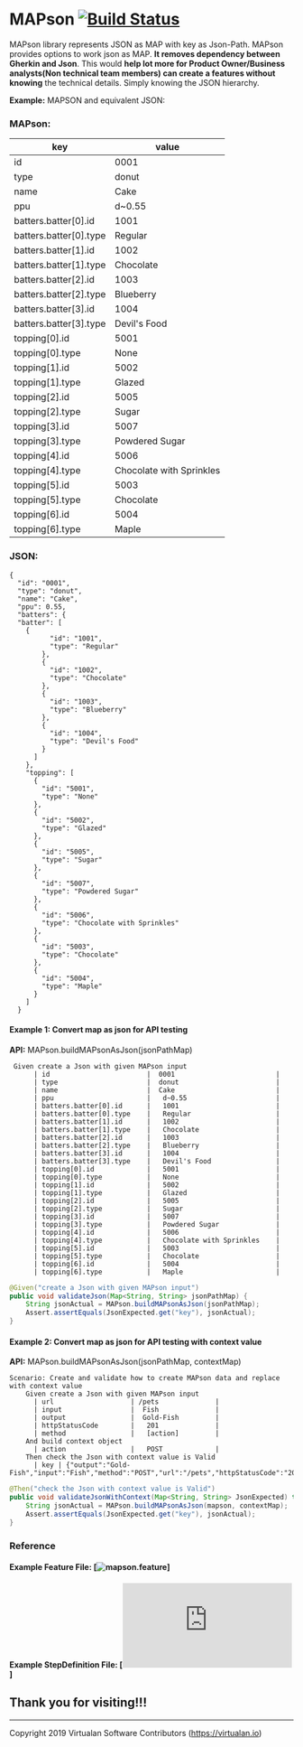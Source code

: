 
# MAPson  [![Build Status](https://travis-ci.com/virtualansoftware/mapson.svg?token=1uSVu5CX3hNx7Wvdqibx&branch=develop)](https://travis-ci.com/virtualansoftware/mapson)
  MAPson library represents JSON as MAP with key as Json-Path. MAPson provides options to work json as MAP.
  **It removes dependency between Gherkin and Json**. This would **help lot more for Product Owner/Business analysts(Non technical team members) can create a features without knowing** the technical details. Simply knowing the JSON hierarchy.
  
  **Example:** MAPSON and equivalent JSON:
  
  ### MAPson:
 
  | key  | value |
  | ---------- | ----- |
  | id                        |  0001	                        |
  | type                      |  donut                        |
  | name                      |  Cake                         |
  | ppu	                      |   d~0.55                      |
  | batters.batter[0].id      |   1001                        |
  | batters.batter[0].type    |   Regular                     |
  | batters.batter[1].id      |   1002                        |
  | batters.batter[1].type    |   Chocolate                   |
  | batters.batter[2].id      |   1003                        |
  | batters.batter[2].type    |   Blueberry                   |
  | batters.batter[3].id      |   1004                        |
  | batters.batter[3].type    |   Devil's Food                |
  | topping[0].id             |   5001                        |
  | topping[0].type           |   None                        |
  | topping[1].id             |   5002                        |
  | topping[1].type           |   Glazed                      |
  | topping[2].id             |   5005                        |
  | topping[2].type           |   Sugar                       |
  | topping[3].id             |   5007                        |
  | topping[3].type           |   Powdered Sugar              |
  | topping[4].id             |   5006                        |
  | topping[4].type           |   Chocolate with Sprinkles    |
  | topping[5].id             |   5003                        |
  | topping[5].type           |   Chocolate                   |
  | topping[6].id             |   5004                        |
  | topping[6].type           |   Maple                       |
   
  
  ### JSON:
  
  ````{
  {
    "id": "0001",
    "type": "donut",
    "name": "Cake",
    "ppu": 0.55,
    "batters": {
    "batter": [
      {
            "id": "1001",
            "type": "Regular"
          },
          {
            "id": "1002",
            "type": "Chocolate"
          },
          {
            "id": "1003",
            "type": "Blueberry"
          },
          {
            "id": "1004",
            "type": "Devil's Food"
          }
        ]
      },
      "topping": [
        {
          "id": "5001",
          "type": "None"
        },
        {
          "id": "5002",
          "type": "Glazed"
        },
        {
          "id": "5005",
          "type": "Sugar"
        },
        {
          "id": "5007",
          "type": "Powdered Sugar"
        },
        {
          "id": "5006",
          "type": "Chocolate with Sprinkles"
        },
        {
          "id": "5003",
          "type": "Chocolate"
        },
        {
          "id": "5004",
          "type": "Maple"
        }
      ]
    }
````    
#### Example 1: Convert map as json for API testing 
**API:** MAPson.buildMAPsonAsJson(jsonPathMap)

```gherkin
 Given create a Json with given MAPson input
      | id                        |  0001                         |
      | type                      |  donut                        |
      | name                      |  Cake                         |
      | ppu                       |   d~0.55                      |
      | batters.batter[0].id      |   1001                        |
      | batters.batter[0].type    |   Regular                     |
      | batters.batter[1].id      |   1002                        |
      | batters.batter[1].type    |   Chocolate                   |
      | batters.batter[2].id      |   1003                        |
      | batters.batter[2].type    |   Blueberry                   |
      | batters.batter[3].id      |   1004                        |
      | batters.batter[3].type    |   Devil's Food                |
      | topping[0].id             |   5001                        |
      | topping[0].type           |   None                        |
      | topping[1].id             |   5002                        |
      | topping[1].type           |   Glazed                      |
      | topping[2].id             |   5005                        |
      | topping[2].type           |   Sugar                       |
      | topping[3].id             |   5007                        |
      | topping[3].type           |   Powdered Sugar              |
      | topping[4].id             |   5006                        |
      | topping[4].type           |   Chocolate with Sprinkles    |
      | topping[5].id             |   5003                        |
      | topping[5].type           |   Chocolate                   |
      | topping[6].id             |   5004                        |
      | topping[6].type           |   Maple                       |
```

```java
@Given("create a Json with given MAPson input")
public void validateJson(Map<String, String> jsonPathMap) {
    String jsonActual = MAPson.buildMAPsonAsJson(jsonPathMap);
    Assert.assertEquals(JsonExpected.get("key"), jsonActual);
}
```
#### Example 2: Convert map as json for API testing with context value
**API:** MAPson.buildMAPsonAsJson(jsonPathMap, contextMap)
```gherkin
Scenario: Create and validate how to create MAPson data and replace with context value
    Given create a Json with given MAPson input
      | url                   | /pets              |
      | input                 |  Fish              |
      | output                |  Gold-Fish         |
      | httpStatusCode	      |   201              |
      | method                |   [action]         |
    And build context object
      | action                |   POST             |
    Then check the Json with context value is Valid
      | key | {"output":"Gold-Fish","input":"Fish","method":"POST","url":"/pets","httpStatusCode":"201"}|
```

```Java
@Then("check the Json with context value is Valid")
public void validateJsonWithContext(Map<String, String> JsonExpected) throws BadInputDataException {
    String jsonActual = MAPson.buildMAPsonAsJson(mapson, contextMap);
    Assert.assertEquals(JsonExpected.get("key"), jsonActual);
}
```
### Reference
#### Example Feature File: [![mapson.feature](https://github.com/virtualansoftware/mapson/blob/develop/src/test/resources/features/mapson.feature)]

#### Example StepDefinition File: [![MapsonStepDefinition.java](https://github.com/virtualansoftware/mapson/blob/develop/src/test/java/io/virtualan/mapson/step/MapsonStepDefinition.java)]
 

Thank you for visiting!!!
-

----
 Copyright 2019 Virtualan Software Contributors (https://virtualan.io)
 
